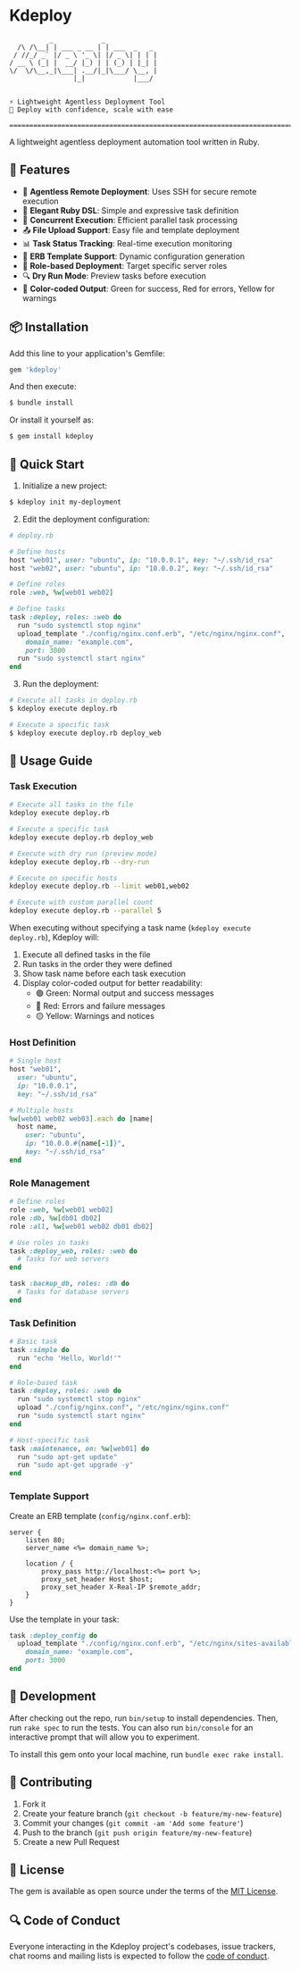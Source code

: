 # Kdeploy
```
          _            _
  /\ /\__| | ___ _ __ | | ___  _   _
 / //_/ _` |/ _ \ '_ \| |/ _ \| | | |
/ __ \ (_| |  __/ |_) | | (_) | |_| |
\/  \/\__,_|\___| .__/|_|\___/ \__, |
                |_|            |___/


⚡ Lightweight Agentless Deployment Tool
🚀 Deploy with confidence, scale with ease

=====================================================================================================
```

A lightweight agentless deployment automation tool written in Ruby.

## 🌟 Features

- 🔑 **Agentless Remote Deployment**: Uses SSH for secure remote execution
- 📝 **Elegant Ruby DSL**: Simple and expressive task definition
- 🚀 **Concurrent Execution**: Efficient parallel task processing
- 📤 **File Upload Support**: Easy file and template deployment
- 📊 **Task Status Tracking**: Real-time execution monitoring
- 🔄 **ERB Template Support**: Dynamic configuration generation
- 🎯 **Role-based Deployment**: Target specific server roles
- 🔍 **Dry Run Mode**: Preview tasks before execution
- 🎨 **Color-coded Output**: Green for success, Red for errors, Yellow for warnings

## 📦 Installation

Add this line to your application's Gemfile:

```ruby
gem 'kdeploy'
```

And then execute:

```bash
$ bundle install
```

Or install it yourself as:

```bash
$ gem install kdeploy
```

## 🚀 Quick Start

1. Initialize a new project:

```bash
$ kdeploy init my-deployment
```

2. Edit the deployment configuration:

```ruby
# deploy.rb

# Define hosts
host "web01", user: "ubuntu", ip: "10.0.0.1", key: "~/.ssh/id_rsa"
host "web02", user: "ubuntu", ip: "10.0.0.2", key: "~/.ssh/id_rsa"

# Define roles
role :web, %w[web01 web02]

# Define tasks
task :deploy, roles: :web do
  run "sudo systemctl stop nginx"
  upload_template "./config/nginx.conf.erb", "/etc/nginx/nginx.conf",
    domain_name: "example.com",
    port: 3000
  run "sudo systemctl start nginx"
end
```

3. Run the deployment:

```bash
# Execute all tasks in deploy.rb
$ kdeploy execute deploy.rb

# Execute a specific task
$ kdeploy execute deploy.rb deploy_web
```

## 📖 Usage Guide

### Task Execution

```bash
# Execute all tasks in the file
kdeploy execute deploy.rb

# Execute a specific task
kdeploy execute deploy.rb deploy_web

# Execute with dry run (preview mode)
kdeploy execute deploy.rb --dry-run

# Execute on specific hosts
kdeploy execute deploy.rb --limit web01,web02

# Execute with custom parallel count
kdeploy execute deploy.rb --parallel 5
```

When executing without specifying a task name (`kdeploy execute deploy.rb`), Kdeploy will:
1. Execute all defined tasks in the file
2. Run tasks in the order they were defined
3. Show task name before each task execution
4. Display color-coded output for better readability:
   - 🟢 Green: Normal output and success messages
   - 🔴 Red: Errors and failure messages
   - 🟡 Yellow: Warnings and notices

### Host Definition

```ruby
# Single host
host "web01",
  user: "ubuntu",
  ip: "10.0.0.1",
  key: "~/.ssh/id_rsa"

# Multiple hosts
%w[web01 web02 web03].each do |name|
  host name,
    user: "ubuntu",
    ip: "10.0.0.#{name[-1]}",
    key: "~/.ssh/id_rsa"
end
```

### Role Management

```ruby
# Define roles
role :web, %w[web01 web02]
role :db, %w[db01 db02]
role :all, %w[web01 web02 db01 db02]

# Use roles in tasks
task :deploy_web, roles: :web do
  # Tasks for web servers
end

task :backup_db, roles: :db do
  # Tasks for database servers
end
```

### Task Definition

```ruby
# Basic task
task :simple do
  run "echo 'Hello, World!'"
end

# Role-based task
task :deploy, roles: :web do
  run "sudo systemctl stop nginx"
  upload "./config/nginx.conf", "/etc/nginx/nginx.conf"
  run "sudo systemctl start nginx"
end

# Host-specific task
task :maintenance, on: %w[web01] do
  run "sudo apt-get update"
  run "sudo apt-get upgrade -y"
end
```

### Template Support

Create an ERB template (`config/nginx.conf.erb`):

```erb
server {
    listen 80;
    server_name <%= domain_name %>;

    location / {
        proxy_pass http://localhost:<%= port %>;
        proxy_set_header Host $host;
        proxy_set_header X-Real-IP $remote_addr;
    }
}
```

Use the template in your task:

```ruby
task :deploy_config do
  upload_template "./config/nginx.conf.erb", "/etc/nginx/sites-available/myapp.conf",
    domain_name: "example.com",
    port: 3000
end
```

## 🔧 Development

After checking out the repo, run `bin/setup` to install dependencies. Then, run `rake spec` to run the tests. You can also run `bin/console` for an interactive prompt that will allow you to experiment.

To install this gem onto your local machine, run `bundle exec rake install`.

## 🤝 Contributing

1. Fork it
2. Create your feature branch (`git checkout -b feature/my-new-feature`)
3. Commit your changes (`git commit -am 'Add some feature'`)
4. Push to the branch (`git push origin feature/my-new-feature`)
5. Create a new Pull Request

## 📝 License

The gem is available as open source under the terms of the [MIT License](https://opensource.org/licenses/MIT).

## 🔍 Code of Conduct

Everyone interacting in the Kdeploy project's codebases, issue trackers, chat rooms and mailing lists is expected to follow the [code of conduct](https://github.com/[USERNAME]/kdeploy/blob/main/CODE_OF_CONDUCT.md).